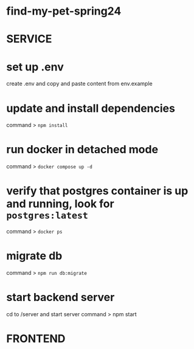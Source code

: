 # find-my-pet-spring24

# SERVICE 
# set up .env
create .env and copy and paste content from env.example

# update and install dependencies
command > ```npm install```

# run docker in detached mode
command > ```docker compose up -d```

# verify that postgres container is up and running, look for ```postgres:latest```
command > ```docker ps```

# migrate db
command > ```npm run db:migrate```

# start backend server
cd to /server and start server
command > npm start

# FRONTEND
